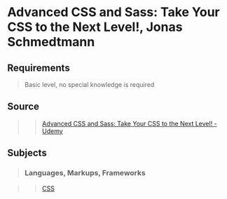 # Advanced CSS and Sass: Take Your CSS to the Next Level!, Jonas Schmedtmann

## Requirements

>Basic level, no special knowledge is required

## Source

>>[Advanced CSS and Sass: Take Your CSS to the Next Level! - Udemy](https://www.udemy.com/advanced-css-and-sass)

## Subjects

>### Languages, Markups, Frameworks

>>[CSS](../subjects/css.md)
